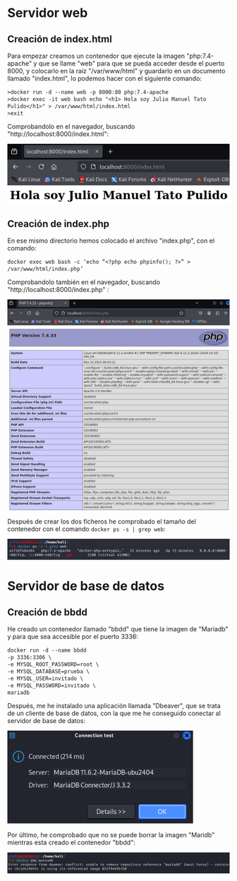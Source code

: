 # Servidor web
## Creación de  index.html


Para empezar creamos un contenedor que ejecute la imagen "php:7.4-apache" y que se llame "web" para que se pueda acceder desde el puerto 8000, y colocarlo en la raíz "/var/www/html" y guardarlo en un documento llamado "index.html", lo podemos hacer con el siguiente comando:


~~~
>docker run -d --name web -p 8000:80 php:7.4-apache
>docker exec -it web bash echo "<h1> Hola soy Julio Manuel Tato Pulido</h1>" > /var/www/html/index.html
>exit
~~~


Comprobandolo en el navegador, buscando "http://localhost:8000/index.html":


![](/Imagenes/5.png)


## Creación de  index.php


En ese mismo directorio hemos colocado el archivo "index.php", con el comando:


~~~
docker exec web bash -c ‘echo “<?php echo phpinfo(); ?>” > /var/www/html/index.php’
~~~


Comprobandolo también en el navegador, buscando "http://localhost:8000/index.php" :


![](/Imagenes/6.png)


Después de crear los dos ficheros he comprobado el tamaño del contenedor con el comando ``docker ps -s | grep web``:


![](/Imagenes/7.png)


# Servidor de base de datos
## Creación de bbdd


He creado un contenedor llamado "bbdd" que tiene la imagen de "Mariadb" y para que sea accesible por el puerto 3336:


~~~
docker run -d --name bbdd
-p 3336:3306 \
-e MYSQL_ROOT_PASSWORD=root \
-e MYSQL_DATABASE=prueba \
-e MYSQL_USER=invitado \
-e MYSQL_PASSWORD=invitado \
mariadb
~~~


Después, me he instalado una aplicación llamada "Dbeaver", que se trata de un cliente de base de datos, con la que me he conseguido conectar al servidor de base de datos:


![](/Imagenes/8.png)


Por último, he comprobado que no se puede borrar la imagen "Maridb" mientras esta creado el contenedor "bbdd":


![](/Imagenes/9.png)
